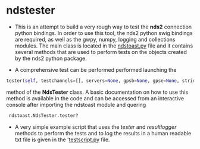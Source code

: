 # ndstester
* This is an attempt to build a very rough way to test the **nds2** connection python bindings.
In order to use this tool, the nds2 python swig bindings are required, as well as the  gwpy, numpy, logging and collections modules.
The main class is located in the [ndstoast.py](https://github.com/mikelovskij/ndstester/blob/master/ndstoast.py) 
file and it contains several methods that are used to perform tests on the objects created by the nds2 python package.

* A comprehensive test can be performed performed launching the
 ```python 
 tester(self, testchannels=[], servers=None, gpsb=None, gpse=None, stride=5, nrand=10, avail_check=True)
 ```
method of the **NdsTester** class. A basic documentation on how to use this method is available in the code and can be accessed
from an interactive console after importing the ndstoast module and quering 
```python
 ndstoast.NdsTester.tester? 
```

* A very simple example script that uses the *tester* and *resultlogger* methods to perform the tests and to log the
results in a human readable txt file is given in the '[testscript.py](https://github.com/mikelovskij/ndstester/blob/master/testscript.py)
 file.
